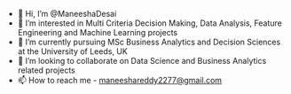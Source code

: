 - 👋 Hi, I’m @ManeeshaDesai
- 👀 I’m interested in Multi Criteria Decision Making, Data Analysis, Feature Engineering and Machine Learning projects
- 🌱 I’m currently pursuing MSc Business Analytics and Decision Sciences at the University of Leeds, UK
- 💞️ I’m looking to collaborate on Data Science and Business Analytics related projects
- 📫 How to reach me - maneeshareddy2277@gmail.com

<!---
ManeeshaDesai/ManeeshaDesai is a ✨ special ✨ repository because its `README.md` (this file) appears on your GitHub profile.
You can click the Preview link to take a look at your changes.
--->
